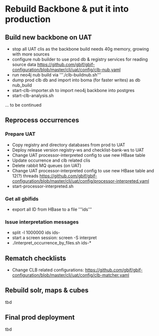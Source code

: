 # Rebuild Backbone & put it into production

## Build new backbone on UAT
 - stop all UAT clis as the backbone build needs 40g memory, growing with more sources
 - configure nub builder to use prod db & registry services for reading source data https://github.com/gbif/gbif-configuration/blob/master/cli/uat/config/clb-nub.yaml
 - run neo4j nub build via '''./clb-buildnub.sh'''
 - dump prod clb db and import into boma (for faster writes) as db nub_build
 - start-clb-importer.sh to import neo4j backbone into postgres
 - start-clb-analysis.sh

... to be continued

## Reprocess occurrences

### Prepare UAT
 - Copy registry and directory databases from prod to UAT
 - Deploy release version registry-ws and checklist-bank-ws to UAT
 - Change UAT processor-interpreted config to use new HBase table
 - Update occurrence and clb related clis
 - Delete rabbit MQ queues (on UAT)
 - Change UAT processor-interpreted config to use new HBase table and 12(?) threads
 https://github.com/gbif/gbif-configuration/blob/master/cli/uat/config/processor-interpreted.yaml
 - start-processor-interpreted.sh

### Get all gbifids
 - export all ID from HBase to a file '''ids'''

### Issue interpretation messages
 - split -l 1000000 ids ids-
 - start a screen session: screen -S interpret
 - ./interpret_occurrence_by_files.sh ids-*
 
## Rematch checklists
 - Change CLB related configurations:
https://github.com/gbif/gbif-configuration/blob/master/cli/uat/config/clb-matcher.yaml

## Rebuild solr, maps & cubes
tbd

## Final prod deployment
tbd

